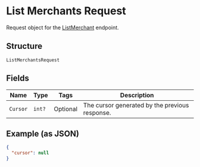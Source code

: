 
# List Merchants Request

Request object for the [ListMerchant](../../doc/api/merchants.md#list-merchants) endpoint.

## Structure

`ListMerchantsRequest`

## Fields

| Name | Type | Tags | Description |
|  --- | --- | --- | --- |
| `Cursor` | `int?` | Optional | The cursor generated by the previous response. |

## Example (as JSON)

```json
{
  "cursor": null
}
```

